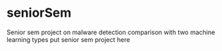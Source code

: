 # seniorSem
Senior sem project on malware detection comparison with two machine learning types
put senior sem project here
